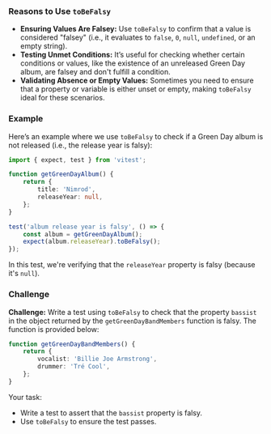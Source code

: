 ### Reasons to Use `toBeFalsy`

- **Ensuring Values Are Falsey:** Use `toBeFalsy` to confirm that a value is considered "falsey" (i.e., it evaluates to `false`, `0`, `null`, `undefined`, or an empty string).
- **Testing Unmet Conditions:** It’s useful for checking whether certain conditions or values, like the existence of an unreleased Green Day album, are falsey and don't fulfill a condition.
- **Validating Absence or Empty Values:** Sometimes you need to ensure that a property or variable is either unset or empty, making `toBeFalsy` ideal for these scenarios.

### Example

Here’s an example where we use `toBeFalsy` to check if a Green Day album is not released (i.e., the release year is falsy):

```ts
import { expect, test } from 'vitest';

function getGreenDayAlbum() {
	return {
		title: 'Nimrod',
		releaseYear: null,
	};
}

test('album release year is falsy', () => {
	const album = getGreenDayAlbum();
	expect(album.releaseYear).toBeFalsy();
});
```

In this test, we're verifying that the `releaseYear` property is falsy (because it's `null`).

### Challenge

**Challenge:** Write a test using `toBeFalsy` to check that the property `bassist` in the object returned by the `getGreenDayBandMembers` function is falsy. The function is provided below:

```ts
function getGreenDayBandMembers() {
	return {
		vocalist: 'Billie Joe Armstrong',
		drummer: 'Tré Cool',
	};
}
```

Your task:

- Write a test to assert that the `bassist` property is falsy.
- Use `toBeFalsy` to ensure the test passes.
